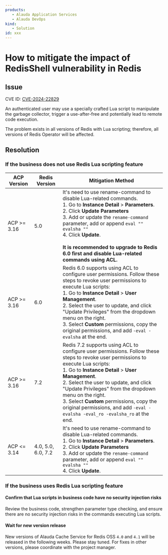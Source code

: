 ```yaml
---
products:
   - Alauda Application Services
   - Alauda DevOps
kind:
   - Solution
id: xxx
---
```


# How to mitigate the impact of RedisShell vulnerability in Redis

## Issue

CVE ID: [CVE-2024-22829](https://github.com//redis/redis/security/advisories/GHSA-4789-qfc9-5f9q)

An authenticated user may use a specially crafted Lua script to manipulate the garbage collector, trigger a use-after-free and potentially lead to remote code execution.

The problem exists in all versions of Redis with Lua scripting; therefore, all versions of Redis Operator will be affected.


## Resolution

### If the business does not use Redis Lua scripting feature

| ACP Version  | Redis Version  | Mitigation Method                |
|--------------|----------------|----------------------------------|
| ACP >= 3.16  | 5.0            | It's need to use rename-command to disable Lua-related commands.<br>1. Go to **Instance Detail** > **Parameters**.<br>2. Click **Update Parameters**<br>3. Add or update the `rename-command` parameter, add or append `eval "" evalsha ""`<br>4. Click **Update**. <br><br> **It is recommended to upgrade to Redis 6.0 first and disable Lua-related commands using ACL.** <br>|
| ACP >= 3.16  | 6.0            | Redis 6.0 supports using ACL to configure user permissions. Follow these steps to revoke user permissions to execute Lua scripts:<br>1. Go to **Instance Detail** > **User Management**.<br>2. Select the user to update, and click "Update Privileges" from the dropdown menu on the right.<br>3. Select **Custom** permissions, copy the original permissions, and add `-eval -evalsha` at the end.<br> |
| ACP >= 3.16  | 7.2            | Redis 7.2 supports using ACL to configure user permissions. Follow these steps to revoke user permissions to execute Lua scripts:<br>1. Go to **Instance Detail** > **User Management**.<br>2. Select the user to update, and click "Update Privileges" from the dropdown menu on the right.<br>3. Select **Custom** permissions, copy the original permissions, and add `-eval -evalsha -eval_ro -evalsha_ro` at the end.<br> |
| ACP <= 3.14  | 4.0, 5.0, 6.0, 7.2    | It's need to use rename-command to disable Lua-related commands.<br>1. Go to **Instance Detail** > **Parameters**.<br>2. Click **Update Parameters**<br>3. Add or update the `rename-command` parameter, add or append `eval "" evalsha ""`<br>4. Click **Update**. <br>|

### If the business uses Redis Lua scripting feature

#### Confirm that Lua scripts in business code have no security injection risks

Review the business code, strengthen parameter type checking, and ensure there are no security injection risks in the commands executing Lua scripts.

#### Wait for new version release

New versions of Alauda Cache Service for Redis OSS `4.0` and `4.1` will be released in the following weeks. Please stay tuned. For fixes in other versions, please coordinate with the project manager.
